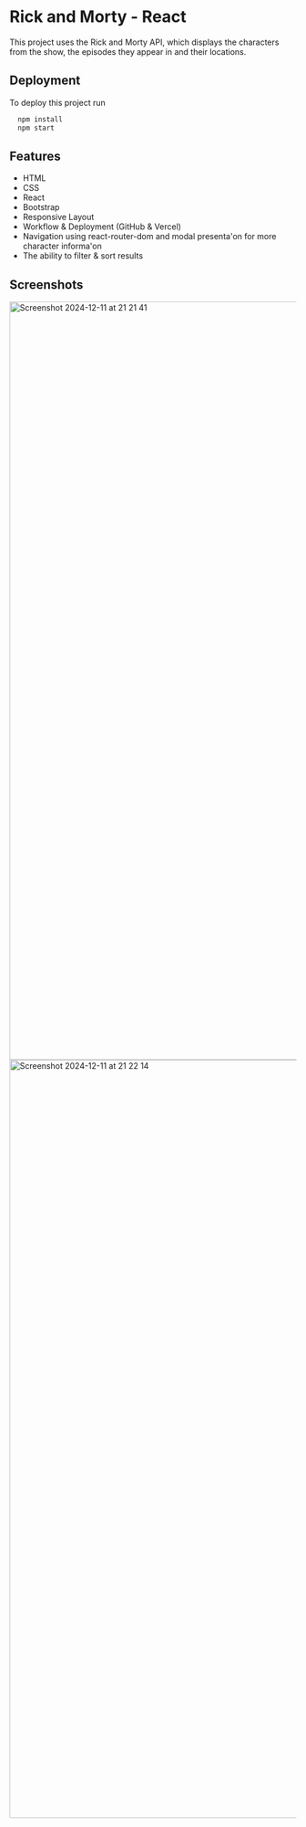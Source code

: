 
# Rick and Morty - React 
 
This project uses the Rick and Morty API, which displays the characters from the show, the episodes they appear in and their locations.
 

## Deployment

To deploy this project run

```bash
  npm install
  npm start 
```




## Features

- HTML
- CSS
- React
- Bootstrap
- Responsive Layout
- Workflow & Deployment (GitHub & Vercel)
- Navigation using react-router-dom and modal presenta'on for more character informa'on
- The ability to filter & sort results


## Screenshots

 <img width="1328" alt="Screenshot 2024-12-11 at 21 21 41" src="https://github.com/user-attachments/assets/e998e40c-3ac2-409d-8401-69e5d9d5e045" />
 <img width="1328" alt="Screenshot 2024-12-11 at 21 22 14" src="https://github.com/user-attachments/assets/f5e97cc7-1e9a-46b7-8e29-d751a6e46f15" />

